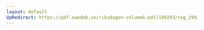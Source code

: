 ```yaml
---
layout: default
UpRedirect: https://pdf.swedeb.se/riksdagen-volumeG-pdf/199293/reg_199293/reg_199293_0460.pdf
---
```

